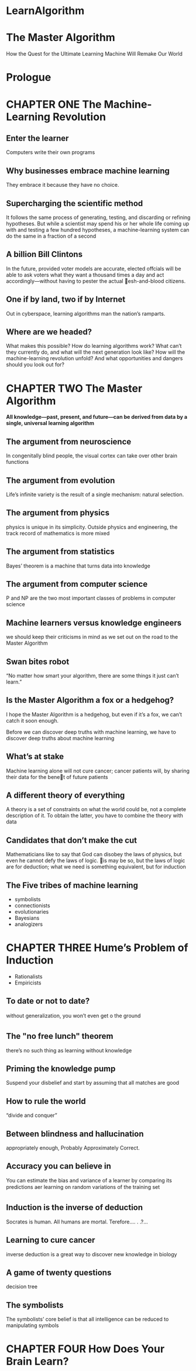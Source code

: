 # LearnAlgorithm

# The Master Algorithm
How the Quest for the Ultimate Learning Machine Will Remake Our World

# Prologue

# CHAPTER ONE The Machine-Learning Revolution

## Enter the learner
Computers write their own programs

## Why businesses embrace machine learning
They embrace it because they have no choice.

## Supercharging the scientific method
It follows the
same process of generating, testing, and discarding or refining hypotheses.
But while a scientist may spend his or her whole life coming up
with and testing a few hundred hypotheses, a machine-learning system
can do the same in a fraction of a second

## A billion Bill Clintons
In the future, provided voter models are accurate, elected offcials will be able to ask voters what they
want a thousand times a day and act accordingly—without having to
pester the actual esh-and-blood citizens.

## One if by land, two if by Internet
Out in cyberspace, learning algorithms man the nation’s ramparts.

## Where are we headed?
What makes this possible? How do learning algorithms work? What
can’t they currently do, and what will the next generation look like?
How will the machine-learning revolution unfold? And what opportunities
and dangers should you look out for?

# CHAPTER TWO The Master Algorithm

**All knowledge—past, present, and future—can be derived from
data by a single, universal learning algorithm**

## The argument from neuroscience
In congenitally blind people, the visual cortex can take over other
brain functions

## The argument from evolution
Life’s infinite variety is the result of a single mechanism: natural selection.

## The argument from physics
physics is unique in its simplicity. Outside physics and
engineering, the track record of mathematics is more mixed

## The argument from statistics
Bayes’ theorem is a machine that turns data into knowledge

## The argument from computer science
P and NP are the two most important classes of problems in computer
science

## Machine learners versus knowledge engineers
we should keep
their criticisms in mind as we set out on the road to the Master Algorithm

## Swan bites robot
“No matter how smart your algorithm, there are some things it just
can’t learn.”

## Is the Master Algorithm a fox or a hedgehog?
I hope the Master Algorithm
is a hedgehog, but even if it’s a fox, we can’t catch it soon enough.

Before we can discover deep truths with machine learning,
we have to discover deep truths about machine learning

## What’s at stake
Machine learning alone will not
cure cancer; cancer patients will, by sharing their data for the benet of
future patients

## A different theory of everything
A theory is a set of constraints on what the
world could be, not a complete description of it. To obtain the latter,
you have to combine the theory with data

## Candidates that don’t make the cut
Mathematicians like to say that God can disobey the
laws of physics, but even he cannot defy the laws of logic. is may be
so, but the laws of logic are for deduction; what we need is something
equivalent, but for induction

## The Five tribes of machine learning
* symbolists
* connectionists
* evolutionaries
* Bayesians
* analogizers

# CHAPTER THREE Hume’s Problem of Induction
* Rationalists
* Empiricists

## To date or not to date?
without generalization, you won’t even get o
the ground

## The "no free lunch" theorem
there’s no such thing as learning without knowledge

## Priming the knowledge pump
Suspend your disbelief and start by assuming that all
matches are good

## How to rule the world
“divide and conquer”

## Between blindness and hallucination
appropriately
enough, Probably Approximately Correct.

## Accuracy you can believe in
You can estimate the bias and variance of a learner by comparing its
predictions aer learning on random variations of the training set

## Induction is the inverse of deduction
Socrates is human.
All humans are mortal.
Terefore.... . .?...

## Learning to cure cancer
inverse deduction is a great way to discover new knowledge
in biology

## A game of twenty questions
decision tree

## The symbolists
The symbolists’ core belief is that all intelligence can be reduced to
manipulating symbols

# CHAPTER FOUR How Does Your Brain Learn?


